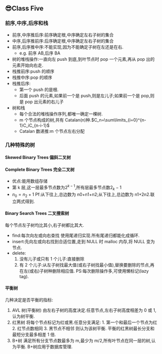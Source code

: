 ## :sunglasses:Class Five

### 前序,中序,后序和栈

- 前序,中序推后序:前序确定根,中序确定左右子树的集合
- 中序,后序推前序:后序确定根,中序确定左右子树的集合
- 前序,后序推中序:不能实现,因为不能确定子树在左还是在右.
  - e.g. 前序 AB,后序 BA
- 树的堆栈操作:一直向左 push 到底,到叶节点时 pop 一个元素,再从 pop 出的元素开始向右走.
- 栈推前序:push 的顺序
- 栈推中序:pop 的顺序
- 栈推后序:
  - 第一个 push 的是根.
  - 后面 push 的元素,如果前一个是 push,则是左儿子;如果前一个是 pop,则是 pop 出元素的右儿子
- 树和栈
  - 每个合法的堆栈操作序列,都唯一确定一棵树.
  - m 个节点构成的树,共有 Catalan(n)种.$C_n=\sum\limits_{i=0}^{n-1}C_iC_{n-i-1}$
  - Catalan 数递推:m 个节点左右分配

### 几种特殊的树

#### Skewed Binary Trees 偏斜二叉树

#### Complete Binary Trees 完全二叉树

- 优点:能用数组存储
- 第 k 层,这一层最多节点数为$2^{k-1}$,所有层最多节点数$2_k-1$
- $n_0=n_2+1$
  Pf:从下往上,总边数为 n0+n1+n2;从下往上,总边数为 n1+2n2.联立两式得到.

#### Binary Search Trees 二叉搜索树

每个节点左子树均比其小,右子树都比其大.

- find:每次向左或向右查找
  使用尾递归实现.所有尾递归都能化成循环.
- insert:先向左或向右找到合适位置,走到 NULL 时 malloc 内存,将 NULL 变为节点.
- delete:
  1. 没有儿子或只有 1 个儿子:直接删除
  2. 有 2 个儿子:从左子树找最大值(或右子树找最小值),替换要删除的节点,再在左(或右)子树种删除相应值.
     PS:每次删除操作多,可使用懒标记(lazy tag).

#### 平衡树

几种决定是否平衡的指标:

1. AVL 树(平衡树)
   由左右子树的高度决定.任意节点,左右子树高度相差为 0 或 1,认为树平衡.
2. 红黑树
   将每个节点标记为红或黑.任意分支满足: 1. 第一个和最后一个节点为红 2. 红节点数相同 3. 黑节点不相邻
   则认为该树平衡.
   平衡的红黑树最长分支和最短分支最多相差 1 倍.
3. B+树
   满足所有分支节点数最多为 m,最少为 m/2,所有叶节点在同一层的树,认为平衡.
   B+树应用于数据库管理.

